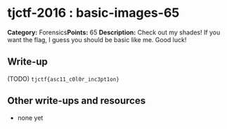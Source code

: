 # tjctf-2016 : basic-images-65

**Category:** Forensics**Points:** 65
**Description:** Check out my shades! If you want the flag, I guess you should be basic like me. Good luck!

## Write-up

(TODO)
`tjctf{asc11_c0l0r_inc3pt1on}`

## Other write-ups and resources

* none yet
